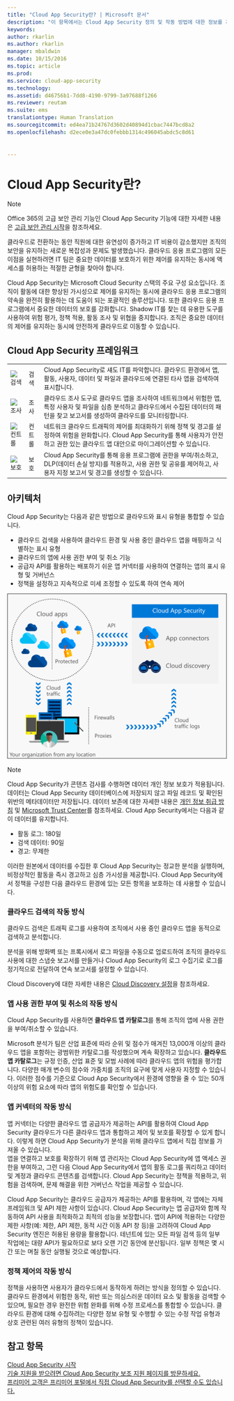 ```yaml
---
title: "Cloud App Security란? | Microsoft 문서"
description: "이 항목에서는 Cloud App Security 정의 및 작동 방법에 대한 정보를 제공합니다."
keywords: 
author: rkarlin
ms.author: rkarlin
manager: mbaldwin
ms.date: 10/15/2016
ms.topic: article
ms.prod: 
ms.service: cloud-app-security
ms.technology: 
ms.assetid: d46756b1-7dd8-4190-9799-3a97688f1266
ms.reviewer: reutam
ms.suite: ems
translationtype: Human Translation
ms.sourcegitcommit: ed4ea71b24767d3602d40894d1cbac7447bcd8a2
ms.openlocfilehash: d2ece0e3a47dc0febbb1314c496045abdc5c8d61


---
```

# <a name="what-is-cloud-app-security"></a>Cloud App Security란?
 
> [!NOTE] 
> Office 365의 고급 보안 관리 기능인 Cloud App Security 기능에 대한 자세한 내용은 [고급 보안 관리 시작](https://support.office.com/article/Get-started-with-Advanced-Management-Security-d9ee4d67-f2b3-42b4-9c9e-c4529904990a)을 참조하세요. 
 
클라우드로 전환하는 동안 직원에 대한 유연성이 증가하고 IT 비용이 감소했지만 조직의 보안을 유지하는 새로운 복잡성과 문제도 발생했습니다. 클라우드 응용 프로그램의 모든 이점을 실현하려면 IT 팀은 중요한 데이터를 보호하기 위한 제어를 유지하는 동시에 액세스를 허용하는 적절한 균형을 찾아야 합니다.  
  
Cloud App Security는 Microsoft Cloud Security 스택의 주요 구성 요소입니다. 조직이 활동에 대한 향상된 가시성으로 제어를 유지하는 동시에 클라우드 응용 프로그램의 약속을 완전히 활용하는 데 도움이 되는 포괄적인 솔루션입니다. 또한 클라우드 응용 프로그램에서 중요한 데이터의 보호를 강화합니다. Shadow IT를 찾는 데 유용한 도구를 사용하여 위험 평가, 정책 적용, 활동 조사 및 위협을 중지합니다. 조직은 중요한 데이터의 제어를 유지하는 동시에 안전하게 클라우드로 이동할 수 있습니다.  
  
## <a name="the-cloud-app-security-framework"></a>Cloud App Security 프레임워크  

|       |   |   |
|-------|---|:---|
|![검색](./media/discovery-icon.png)|검색|Cloud App Security로 섀도 IT를 파악합니다. 클라우드 환경에서 앱, 활동, 사용자, 데이터 및 파일과 클라우드에 연결된 타사 앱을 검색하여 표시합니다.|
|![조사](./media/investigate-icon.png)|조사|클라우드 조사 도구로 클라우드 앱을 조사하여 네트워크에서 위험한 앱, 특정 사용자 및 파일을 심층 분석하고 클라우드에서 수집된 데이터의 패턴을 찾고 보고서를 생성하여 클라우드를 모니터링합니다.|
|![컨트롤](./media/protect-icon.png)|컨트롤|네트워크 클라우드 트래픽의 제어를 최대화하기 위해 정책 및 경고를 설정하여 위험을 완화합니다. Cloud App Security를 통해 사용자가 안전하고 권한 있는 클라우드 앱 대안으로 마이그레이션할 수 있습니다.|
|![보호](./media/protect-icon.png)|보호|Cloud App Security를 통해 응용 프로그램에 권한을 부여/취소하고, DLP(데이터 손실 방지)를 적용하고, 사용 권한 및 공유를 제어하고, 사용자 지정 보고서 및 경고를 생성할 수 있습니다.|


## <a name="architecture"></a>아키텍처  

Cloud App Security는 다음과 같은 방법으로 클라우드와 표시 유형을 통합할 수 있습니다.  
  
-   클라우드 검색을 사용하여 클라우드 환경 및 사용 중인 클라우드 앱을 매핑하고 식별하는 표시 유형  
-   클라우드의 앱에 사용 권한 부여 및 취소 기능  
-   공급자 API를 활용하는 배포하기 쉬운 앱 커넥터를 사용하여 연결하는 앱의 표시 유형 및 거버넌스  
-   정책을 설정하고 지속적으로 미세 조정할 수 있도록 하여 연속 제어  
  
![](./media/architecture.png)  
  
> [!NOTE]  
>  Cloud App Security가 콘텐츠 검사를 수행하면 데이터 개인 정보 보호가 적용됩니다. 데이터는 Cloud App Security 데이터베이스에 저장되지 않고 파일 레코드 및 확인된 위반의 메타데이터만 저장됩니다. 데이터 보존에 대한 자세한 내용은 [개인 정보 취급 방침](http://go.microsoft.com/fwlink/?LinkId=512132) 및 [Microsoft Trust Center](https://www.microsoft.com/TrustCenter/Privacy/You-are-in-control-of-your-data)를 참조하세요.
Cloud App Security에서는 다음과 같이 데이터를 유지합니다.
>- 활동 로그: 180일
>- 검색 데이터: 90일
>- 경고: 무제한 

이러한 원본에서 데이터를 수집한 후 Cloud App Security는 정교한 분석을 실행하며, 비정상적인 활동을 즉시 경고하고 심층 가시성을 제공합니다. Cloud App Security에서 정책을 구성한 다음 클라우드 환경에 있는 모든 항목을 보호하는 데 사용할 수 있습니다.  
  
###  <a name="how-cloud-discovery-works"></a>클라우드 검색의 작동 방식  

클라우드 검색은 트래픽 로그를 사용하여 조직에서 사용 중인 클라우드 앱을 동적으로 검색하고 분석합니다.  
  
분석을 위해 방화벽 또는 프록시에서 로그 파일을 수동으로 업로드하여 조직의 클라우드 사용에 대한 스냅숏 보고서를 만들거나 Cloud App Security의 로그 수집기로 로그를 정기적으로 전달하여 연속 보고서를 설정할 수 있습니다.  

Cloud Discovery에 대한 자세한 내용은 [Cloud Discovery 설정](set-up-cloud-discovery.md)을 참조하세요.
  
### <a name="how-sanctioning-and-unsanctioning-an-app-works"></a>앱 사용 권한 부여 및 취소의 작동 방식  

Cloud App Security를 사용하면 **클라우드 앱 카탈로그**를 통해 조직의 앱에 사용 권한을 부여/취소할 수 있습니다.  
  
Microsoft 분석가 팀은 산업 표준에 따라 순위 및 점수가 매겨진 13,000개 이상의 클라우드 앱을 포함하는 광범위한 카탈로그를 작성했으며 계속 확장하고 있습니다. **클라우드 앱 카탈로그**는 규정 인증, 산업 표준 및 모범 사례에 따라 클라우드 앱의 위험을 평가합니다. 다양한 매개 변수의 점수와 가중치를 조직의 요구에 맞게 사용자 지정할 수 있습니다. 이러한 점수를 기준으로 Cloud App Security에서 환경에 영향을 줄 수 있는 50개 이상의 위험 요소에 따라 앱의 위험도를 확인할 수 있습니다.  
  
### <a name="how-app-connectors-work"></a>앱 커넥터의 작동 방식  
앱 커넥터는 다양한 클라우드 앱 공급자가 제공하는 API를 활용하여 Cloud App Security 클라우드가 다른 클라우드 앱과 통합하고 제어 및 보호를 확장할 수 있게 합니다. 이렇게 하면 Cloud App Security가 분석을 위해 클라우드 앱에서 직접 정보를 가져올 수 있습니다.  
앱을 연결하고 보호를 확장하기 위해 앱 관리자는 Cloud App Security에 앱 액세스 권한을 부여하고, 그런 다음 Cloud App Security에서 앱의 활동 로그를 쿼리하고 데이터 및 계정과 클라우드 콘텐츠를 검색합니다. Cloud App Security는 정책을 적용하고, 위험을 검색하며, 문제 해결을 위한 거버넌스 작업을 제공할 수 있습니다.  
  
Cloud App Security는 클라우드 공급자가 제공하는 API를 활용하며, 각 앱에는 자체 프레임워크 및 API 제한 사항이 있습니다. Cloud App Security는 앱 공급자와 함께 작동하여 API 사용을 최적화하고 최적의 성능을 보장합니다. 앱이 API에 적용하는 다양한 제한 사항(예: 제한, API 제한, 동적 시간 이동 API 창 등)을 고려하여 Cloud App Security 엔진은 허용된 용량을 활용합니다. 테넌트에 있는 모든 파일 검색 등의 일부 작업에는 대량 API가 필요하므로 보다 오랜 기간 동안에 분산됩니다. 일부 정책은 몇 시간 또는 며칠 동안 실행될 것으로 예상합니다.  
  
### <a name="how-policy-control-works"></a>정책 제어의 작동 방식  

정책을 사용하면 사용자가 클라우드에서 동작하게 하려는 방식을 정의할 수 있습니다. 클라우드 환경에서 위험한 동작, 위반 또는 의심스러운 데이터 요소 및 활동을 검색할 수 있으며, 필요한 경우 완전한 위험 완화를 위해 수정 프로세스를 통합할 수 있습니다. 클라우드 환경에 대해 수집하려는 다양한 정보 유형 및 수행할 수 있는 수정 작업 유형과 상호 관련된 여러 유형의 정책이 있습니다.  
  
## <a name="see-also"></a>참고 항목  

[Cloud App Security 시작](getting-started-with-cloud-app-security.md)   
[기술 지원을 받으려면 Cloud App Security 보조 지원 페이지를 방문하세요.](http://support.microsoft.com/oas/default.aspx?prid=16031)   
[프리미어 고객은 프리미어 포털에서 직접 Cloud App Security를 선택할 수도 있습니다.](https://premier.microsoft.com/)  
  
  


<!--HONumber=Oct16_HO4-->


